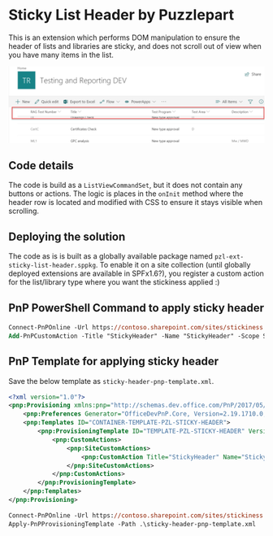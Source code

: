 # Sticky List Header by Puzzlepart

This is an extension which performs DOM manipulation to ensure the header of lists and libraries are sticky, and does not scroll out of view when you have many items in the list.

![Sticky list header](./sticky-header.png "Sticky list header")

## Code details
The code is build as a `ListViewCommandSet`, but it does not contain any buttons or actions. The logic is places in the `onInit` method where the header row is located and modified with CSS to ensure it stays visible when scrolling.


## Deploying the solution

The code as is is built as a globally available package named `pzl-ext-sticky-list-header.sppkg`. To enable it on a site collection (until globally deployed extensions are available in SPFx1.6?), you register a custom action for the list/library type where you want the stickiness applied :)

## PnP PowerShell Command to apply sticky header
```ps
Connect-PnPOnline -Url https://contoso.sharepoint.com/sites/stickiness
Add-PnPCustomAction -Title "StickyHeader" -Name "StickyHeader" -Scope Site -Location "ClientSideExtension.ListViewCommandSet" -ClientSideComponentId "18603209-c031-4905-b62f-8fff7cd00e83" -RegistrationType List
```

## PnP Template for applying sticky header

Save the below template as `sticky-header-pnp-template.xml`.

```xml
<?xml version="1.0"?>
<pnp:Provisioning xmlns:pnp="http://schemas.dev.office.com/PnP/2017/05/ProvisioningSchema">
    <pnp:Preferences Generator="OfficeDevPnP.Core, Version=2.19.1710.0, Culture=neutral, PublicKeyToken=null" />
    <pnp:Templates ID="CONTAINER-TEMPLATE-PZL-STICKY-HEADER">
        <pnp:ProvisioningTemplate ID="TEMPLATE-PZL-STICKY-HEADER" Version="1" BaseSiteTemplate="GROUP#0" Scope="RootSite">
            <pnp:CustomActions>
                <pnp:SiteCustomActions>
                    <pnp:CustomAction Title="StickyHeader" Name="StickyHeader" Sequence="1" RegistrationId="" RegistrationType="List" Location="ClientSideExtension.ListViewCommandSet" ClientSideComponentId="18603209-c031-4905-b62f-8fff7cd00e83" ClientSideComponentProperties="" />
                </pnp:SiteCustomActions>
            </pnp:CustomActions>
        </pnp:ProvisioningTemplate>
    </pnp:Templates>
</pnp:Provisioning>
```

```ps
Connect-PnPOnline -Url https://contoso.sharepoint.com/sites/stickiness
Apply-PnPProvisioningTemplate -Path .\sticky-header-pnp-template.xml
```

